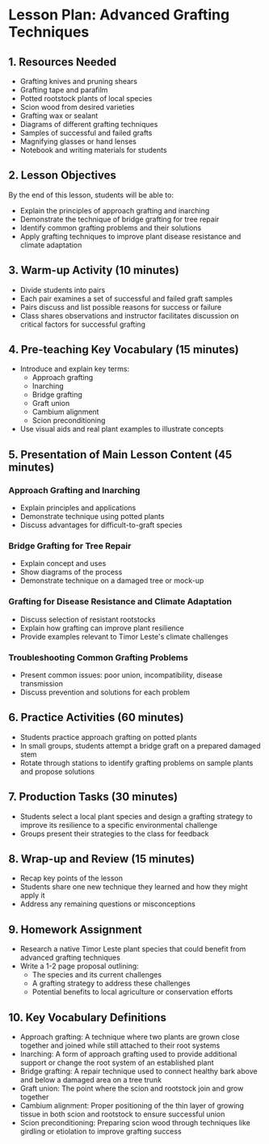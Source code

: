 # Lesson Plan: Advanced Grafting Techniques

## 1. Resources Needed

- Grafting knives and pruning shears
- Grafting tape and parafilm
- Potted rootstock plants of local species
- Scion wood from desired varieties
- Grafting wax or sealant
- Diagrams of different grafting techniques
- Samples of successful and failed grafts
- Magnifying glasses or hand lenses
- Notebook and writing materials for students

## 2. Lesson Objectives

By the end of this lesson, students will be able to:
- Explain the principles of approach grafting and inarching
- Demonstrate the technique of bridge grafting for tree repair
- Identify common grafting problems and their solutions
- Apply grafting techniques to improve plant disease resistance and climate adaptation

## 3. Warm-up Activity (10 minutes)

- Divide students into pairs
- Each pair examines a set of successful and failed graft samples
- Pairs discuss and list possible reasons for success or failure
- Class shares observations and instructor facilitates discussion on critical factors for successful grafting

## 4. Pre-teaching Key Vocabulary (15 minutes)

- Introduce and explain key terms:
  * Approach grafting
  * Inarching
  * Bridge grafting
  * Graft union
  * Cambium alignment
  * Scion preconditioning
- Use visual aids and real plant examples to illustrate concepts

## 5. Presentation of Main Lesson Content (45 minutes)

### Approach Grafting and Inarching
- Explain principles and applications
- Demonstrate technique using potted plants
- Discuss advantages for difficult-to-graft species

### Bridge Grafting for Tree Repair
- Explain concept and uses
- Show diagrams of the process
- Demonstrate technique on a damaged tree or mock-up

### Grafting for Disease Resistance and Climate Adaptation
- Discuss selection of resistant rootstocks
- Explain how grafting can improve plant resilience
- Provide examples relevant to Timor Leste's climate challenges

### Troubleshooting Common Grafting Problems
- Present common issues: poor union, incompatibility, disease transmission
- Discuss prevention and solutions for each problem

## 6. Practice Activities (60 minutes)

- Students practice approach grafting on potted plants
- In small groups, students attempt a bridge graft on a prepared damaged stem
- Rotate through stations to identify grafting problems on sample plants and propose solutions

## 7. Production Tasks (30 minutes)

- Students select a local plant species and design a grafting strategy to improve its resilience to a specific environmental challenge
- Groups present their strategies to the class for feedback

## 8. Wrap-up and Review (15 minutes)

- Recap key points of the lesson
- Students share one new technique they learned and how they might apply it
- Address any remaining questions or misconceptions

## 9. Homework Assignment

- Research a native Timor Leste plant species that could benefit from advanced grafting techniques
- Write a 1-2 page proposal outlining:
  * The species and its current challenges
  * A grafting strategy to address these challenges
  * Potential benefits to local agriculture or conservation efforts

## 10. Key Vocabulary Definitions

- Approach grafting: A technique where two plants are grown close together and joined while still attached to their root systems
- Inarching: A form of approach grafting used to provide additional support or change the root system of an established plant
- Bridge grafting: A repair technique used to connect healthy bark above and below a damaged area on a tree trunk
- Graft union: The point where the scion and rootstock join and grow together
- Cambium alignment: Proper positioning of the thin layer of growing tissue in both scion and rootstock to ensure successful union
- Scion preconditioning: Preparing scion wood through techniques like girdling or etiolation to improve grafting success